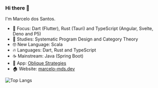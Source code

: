 ### Hi there 👋

I'm Marcelo dos Santos.

* 🚀 Focus: Dart (Flutter), Rust (Tauri) and TypeScript (Angular, Svelte, Deno and P5)
* 📘 Studies: Systematic Program Design and Category Theory
* 🤓 New Language: Scala
* 🔥 Languages: Dart, Rust and TypeScript
* ☕ Mainstream: Java (Spring Boot)
* 📲 App: [Oblique Strategies](https://play.google.com/store/apps/details?id=com.github.mdssjc.oblique_strategies "Oblique Strategies")
* 🏠 Website: [marcelo-mds.dev](https://marcelo-mds.dev/ "marcelo-mds.dev")

![Top Langs](https://github-readme-stats.vercel.app/api/top-langs/?username=mdssjc&langs_count=10&layout=compact&theme=material-palenight)
